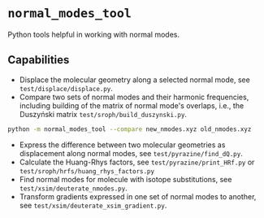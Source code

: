 # `normal_modes_tool`
Python tools helpful in working with normal modes.

## Capabilities
- Displace the molecular geometry along a selected normal mode, see
  `test/displace/displace.py`.
- Compare two sets of normal modes and their harmonic frequencies, including
  building of the matrix of normal mode's overlaps, i.e., the Duszyński matrix
  `test/sroph/build_duszynski.py`.
```bash
python -m normal_modes_tool --compare new_nmodes.xyz old_nmodes.xyz
```
- Express the difference between two molecular geometries as displacement along
  normal modes, see `test/pyrazine/find_dQ.py`.
- Calculate the Huang-Rhys factors, see `test/pyrazine/print_HRf.py` or
  `test/sroph/hrfs/huang_rhys_factors.py`
- Find normal modes for molecule with isotope substitutions, see
  `test/xsim/deuterate_nmodes.py`.
- Transform gradients expressed in one set of normal modes to another, see
  `test/xsim/deuterate_xsim_gradient.py`.


